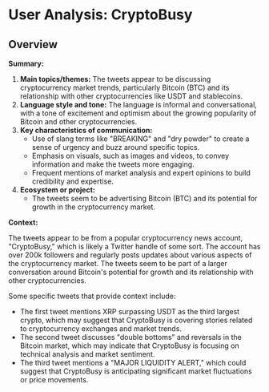 # User Analysis: CryptoBusy

## Overview

**Summary:**

1. **Main topics/themes:** The tweets appear to be discussing cryptocurrency market trends, particularly Bitcoin (BTC) and its relationship with other cryptocurrencies like USDT and stablecoins.
2. **Language style and tone:** The language is informal and conversational, with a tone of excitement and optimism about the growing popularity of Bitcoin and other cryptocurrencies.
3. **Key characteristics of communication:**
	* Use of slang terms like "BREAKING" and "dry powder" to create a sense of urgency and buzz around specific topics.
	* Emphasis on visuals, such as images and videos, to convey information and make the tweets more engaging.
	* Frequent mentions of market analysis and expert opinions to build credibility and expertise.
4. **Ecosystem or project:**
	* The tweets seem to be advertising Bitcoin (BTC) and its potential for growth in the cryptocurrency market.

**Context:**

The tweets appear to be from a popular cryptocurrency news account, "CryptoBusy," which is likely a Twitter handle of some sort. The account has over 200k followers and regularly posts updates about various aspects of the cryptocurrency market. The tweets seem to be part of a larger conversation around Bitcoin's potential for growth and its relationship with other cryptocurrencies.

Some specific tweets that provide context include:

* The first tweet mentions XRP surpassing USDT as the third largest crypto, which may suggest that CryptoBusy is covering stories related to cryptocurrency exchanges and market trends.
* The second tweet discusses "double bottoms" and reversals in the Bitcoin market, which may indicate that CryptoBusy is focusing on technical analysis and market sentiment.
* The third tweet mentions a "MAJOR LIQUIDITY ALERT," which could suggest that CryptoBusy is anticipating significant market fluctuations or price movements.